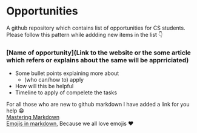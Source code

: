 # Opportunities
A github repository which contains list of opportunities for CS students.
Please follow this pattern while addding new items in the list :point_down:


 ### [Name of opportunity](Link to the website or the some article which refers or explains about the same will be apprriciated)
  - Some bullet points explaining more about 
    - (who can/how to) apply
  - How will this be helpful 
  - Timeline to apply of compelete the tasks

For all those who are new to github markdown I have added a link for you help :grin:  
[Mastering Markdown](https://guides.github.com/features/mastering-markdown/)  
[Emojis in markdown](https://gist.github.com/rxaviers/7360908), Because we all love emojis :heart:
